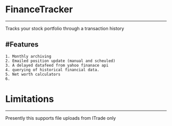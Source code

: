 # FinanceTracker
----------
Tracks your stock portfolio through a transaction history

#Features 
----------
    1. Monthly archiving 
    2. Emailed position update (manual and scheuled)
    3. A delayed datafeed from yahoo finanace api 
    4. querying of historical financial data. 
    5. Net worth calculators 
    6.  

# Limitations
---------- 
Presently this supports file uploads from ITrade only

